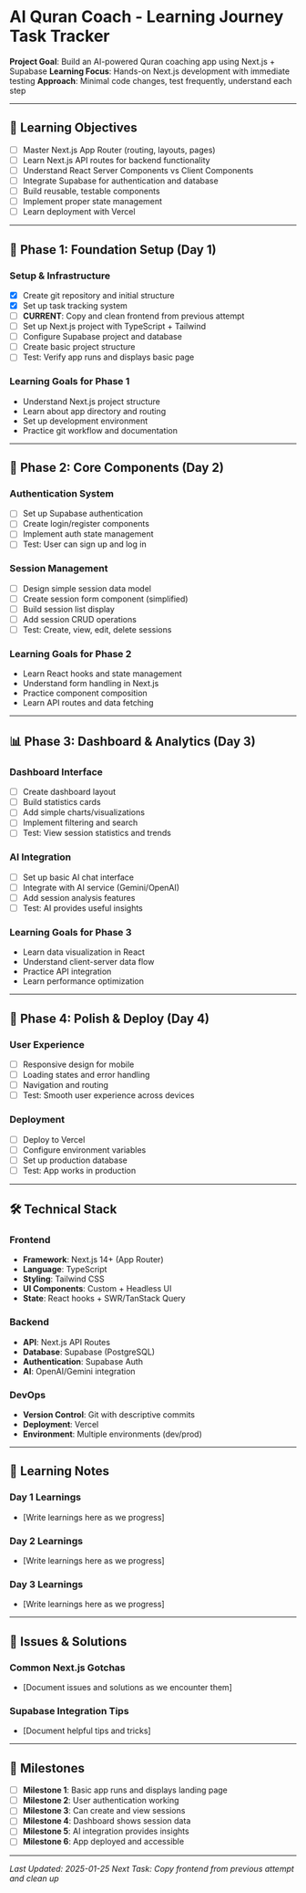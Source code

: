 # AI Quran Coach - Learning Journey Task Tracker

**Project Goal**: Build an AI-powered Quran coaching app using Next.js + Supabase
**Learning Focus**: Hands-on Next.js development with immediate testing
**Approach**: Minimal code changes, test frequently, understand each step

---

## 🎯 **Learning Objectives**

- [ ] Master Next.js App Router (routing, layouts, pages)
- [ ] Learn Next.js API routes for backend functionality
- [ ] Understand React Server Components vs Client Components
- [ ] Integrate Supabase for authentication and database
- [ ] Build reusable, testable components
- [ ] Implement proper state management
- [ ] Learn deployment with Vercel

---

## 📅 **Phase 1: Foundation Setup (Day 1)**

### Setup & Infrastructure

- [x] Create git repository and initial structure
- [x] Set up task tracking system
- [ ] **CURRENT**: Copy and clean frontend from previous attempt
- [ ] Set up Next.js project with TypeScript + Tailwind
- [ ] Configure Supabase project and database
- [ ] Create basic project structure
- [ ] Test: Verify app runs and displays basic page

### Learning Goals for Phase 1

- Understand Next.js project structure
- Learn about app directory and routing
- Set up development environment
- Practice git workflow and documentation

---

## 📱 **Phase 2: Core Components (Day 2)**

### Authentication System

- [ ] Set up Supabase authentication
- [ ] Create login/register components
- [ ] Implement auth state management
- [ ] Test: User can sign up and log in

### Session Management

- [ ] Design simple session data model
- [ ] Create session form component (simplified)
- [ ] Build session list display
- [ ] Add session CRUD operations
- [ ] Test: Create, view, edit, delete sessions

### Learning Goals for Phase 2

- Learn React hooks and state management
- Understand form handling in Next.js
- Practice component composition
- Learn API routes and data fetching

---

## 📊 **Phase 3: Dashboard & Analytics (Day 3)**

### Dashboard Interface

- [ ] Create dashboard layout
- [ ] Build statistics cards
- [ ] Add simple charts/visualizations
- [ ] Implement filtering and search
- [ ] Test: View session statistics and trends

### AI Integration

- [ ] Set up basic AI chat interface
- [ ] Integrate with AI service (Gemini/OpenAI)
- [ ] Add session analysis features
- [ ] Test: AI provides useful insights

### Learning Goals for Phase 3

- Learn data visualization in React
- Understand client-server data flow
- Practice API integration
- Learn performance optimization

---

## 🚀 **Phase 4: Polish & Deploy (Day 4)**

### User Experience

- [ ] Responsive design for mobile
- [ ] Loading states and error handling
- [ ] Navigation and routing
- [ ] Test: Smooth user experience across devices

### Deployment

- [ ] Deploy to Vercel
- [ ] Configure environment variables
- [ ] Set up production database
- [ ] Test: App works in production

---

## 🛠️ **Technical Stack**

### Frontend

- **Framework**: Next.js 14+ (App Router)
- **Language**: TypeScript
- **Styling**: Tailwind CSS
- **UI Components**: Custom + Headless UI
- **State**: React hooks + SWR/TanStack Query

### Backend

- **API**: Next.js API Routes
- **Database**: Supabase (PostgreSQL)
- **Authentication**: Supabase Auth
- **AI**: OpenAI/Gemini integration

### DevOps

- **Version Control**: Git with descriptive commits
- **Deployment**: Vercel
- **Environment**: Multiple environments (dev/prod)

---

## 📝 **Learning Notes**

### Day 1 Learnings

- [Write learnings here as we progress]

### Day 2 Learnings

- [Write learnings here as we progress]

### Day 3 Learnings

- [Write learnings here as we progress]

---

## 🐛 **Issues & Solutions**

### Common Next.js Gotchas

- [Document issues and solutions as we encounter them]

### Supabase Integration Tips

- [Document helpful tips and tricks]

---

## 🎉 **Milestones**

- [ ] **Milestone 1**: Basic app runs and displays landing page
- [ ] **Milestone 2**: User authentication working
- [ ] **Milestone 3**: Can create and view sessions
- [ ] **Milestone 4**: Dashboard shows session data
- [ ] **Milestone 5**: AI integration provides insights
- [ ] **Milestone 6**: App deployed and accessible

---

_Last Updated: 2025-01-25_
_Next Task: Copy frontend from previous attempt and clean up_
